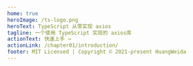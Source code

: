 ```yaml
---
home: true
heroImage: /ts-logo.png
heroText: TypeScript 从零实现 axios
tagline: 一个使用 TypeScript 实现的 axios库
actionText: 快速上手 →
actionLink: /chapter01/introduction/
footer: MIT Licensed | Copyright © 2021-present HuangWeida
---
```


